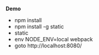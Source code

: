**Demo**

- npm install
- npm install -g static
- static
- env NODE_ENV=local webpack
- goto http://localhost:8080/